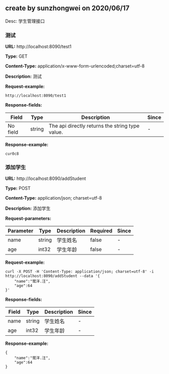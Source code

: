 

## create by sunzhongwei on 2020/06/17
Desc: 学生管理接口
### 测试
**URL:** http://localhost:8090/test1

**Type:** GET


**Content-Type:** application/x-www-form-urlencoded;charset=utf-8

**Description:** 测试

**Request-example:**
```
http://localhost:8090/test1
```
**Response-fields:**

Field | Type|Description|Since
---|---|---|---
No field|string|The api directly returns the string type value.|-

**Response-example:**
```
cur0c8
```

### 添加学生
**URL:** http://localhost:8090/addStudent

**Type:** POST


**Content-Type:** application/json; charset=utf-8

**Description:** 添加学生

**Request-parameters:**

Parameter | Type|Description|Required|Since
---|---|---|---|---
name|string|学生姓名|false|-
age|int32|学生年龄|false|-

**Request-example:**
```
curl -X POST -H 'Content-Type: application/json; charset=utf-8' -i http://localhost:8090/addStudent --data '{
	"name":"鹭洋.汪",
	"age":64
}'
```
**Response-fields:**

Field | Type|Description|Since
---|---|---|---
name|string|学生姓名|-
age|int32|学生年龄|-

**Response-example:**
```
{
	"name":"鹭洋.汪",
	"age":64
}
```


